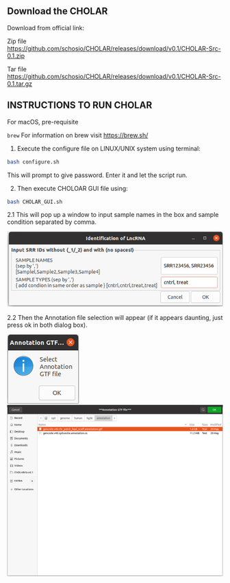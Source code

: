 ## Download the CHOLAR

Download from official link: 

Zip file   https://github.com/schosio/CHOLAR/releases/download/v0.1/CHOLAR-Src-0.1.zip

Tar file   https://github.com/schosio/CHOLAR/releases/download/v0.1/CHOLAR-Src-0.1.tar.gz

## INSTRUCTIONS TO RUN CHOLAR

For macOS, pre-requisite 

`brew` For information on brew visit https://brew.sh/



1. Execute the configure file on LINUX/UNIX system using terminal:

```sh
bash configure.sh
```

This will prompt to give password. Enter it and let the script run.


2. Then execute CHOLOAR GUI file using:

```sh
bash CHOLAR_GUI.sh
```


 2.1 This will pop up a window to input sample names in the box and sample condition separated by comma.

![Input window](src/docu_1.png)

2.2 Then the Annotation file selection will appear (if it appears daunting, just press ok in both dialog box).

![Annotation window](src/docu_2.png)
![Annotation selection](src/docu_3.png)










